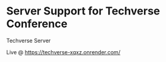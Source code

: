 # Server Support for Techverse Conference
Techverse Server

Live @ https://techverse-xqxz.onrender.com/